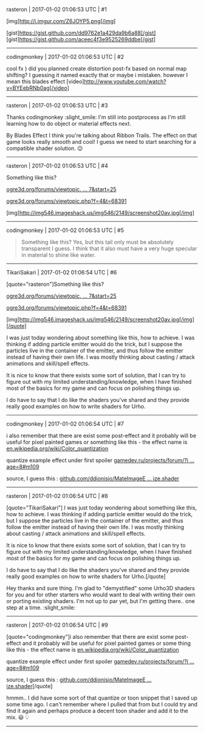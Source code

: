 rasteron | 2017-01-02 01:06:53 UTC | #1

[img]http://i.imgur.com/Z6JOYP5.png[/img]

[gist]https://gist.github.com/dd9762e1a429da9b6a88[/gist]
[gist]https://gist.github.com/aceec4f3e9525269ddbe[/gist]

-------------------------

codingmonkey | 2017-01-02 01:06:53 UTC | #2

cool fx ) did you planned create distortion post-fx based on normal map shifting? I guessing it named exactly that or maybe i mistaken.
however I mean this blades effect
[video]http://www.youtube.com/watch?v=BYEebRNb0ag[/video]

-------------------------

rasteron | 2017-01-02 01:06:53 UTC | #3

Thanks codingmonkey :slight_smile: I'm still into postprocess as I'm still learning how to do object or material effects next.

By Blades Effect I think you're talking about Ribbon Trails. The effect on that game looks really smooth and cool! I guess we need to start searching for a compatible shader solution.  :wink:

-------------------------

rasteron | 2017-01-02 01:06:53 UTC | #4

Something like this?

[ogre3d.org/forums/viewtopic. ... 7&start=25](http://www.ogre3d.org/forums/viewtopic.php?f=2&t=34737&start=25)

[ogre3d.org/forums/viewtopic.php?f=4&t=68391](http://www.ogre3d.org/forums/viewtopic.php?f=4&t=68391)

[img]http://img546.imageshack.us/img546/2149/screenshot20av.jpg[/img]

-------------------------

codingmonkey | 2017-01-02 01:06:53 UTC | #5

>Something like this?
Yes, but this tail only must be absolutely transparent I guess.
I think that it also must have a very huge specular in material to shine like water.

-------------------------

TikariSakari | 2017-01-02 01:06:54 UTC | #6

[quote="rasteron"]Something like this?

[ogre3d.org/forums/viewtopic. ... 7&start=25](http://www.ogre3d.org/forums/viewtopic.php?f=2&t=34737&start=25)

[ogre3d.org/forums/viewtopic.php?f=4&t=68391](http://www.ogre3d.org/forums/viewtopic.php?f=4&t=68391)

[img]http://img546.imageshack.us/img546/2149/screenshot20av.jpg[/img][/quote]

I was just today wondering about something like this, how to achieve. I was thinking if adding particle emitter would do the trick, but I suppose the particles live in the container of the emitter, and thus follow the emitter instead of having their own life. I was mostly thinking about casting / attack animations and skill/spell effects.

It is nice to know that there exists some sort of solution, that I can try to figure out with my limited understanding/knowledge, when I have finished most of the basics for my game and can focus on polishing things up.

I do have to say that I do like the shaders you've shared and they provide really good examples on how to write shaders for Urho.

-------------------------

codingmonkey | 2017-01-02 01:06:54 UTC | #7

i also remember that there are exist some post-effect and it probably will be useful for pixel painted games or something like this - the effect name is [en.wikipedia.org/wiki/Color_quantization](https://en.wikipedia.org/wiki/Color_quantization)

quantize example effect under first spoiler [gamedev.ru/projects/forum/?i ... age=8#m109](http://www.gamedev.ru/projects/forum/?id=198632&page=8#m109)

source, I guess this : [github.com/ddionisio/MateImageE ... ize.shader](https://github.com/ddionisio/MateImageEffects/blob/master/Shaders/Quantize.shader)

-------------------------

rasteron | 2017-01-02 01:06:54 UTC | #8

[quote="TikariSakari"]
I was just today wondering about something like this, how to achieve. I was thinking if adding particle emitter would do the trick, but I suppose the particles live in the container of the emitter, and thus follow the emitter instead of having their own life. I was mostly thinking about casting / attack animations and skill/spell effects.

It is nice to know that there exists some sort of solution, that I can try to figure out with my limited understanding/knowledge, when I have finished most of the basics for my game and can focus on polishing things up.

I do have to say that I do like the shaders you've shared and they provide really good examples on how to write shaders for Urho.[/quote]

Hey thanks and sure thing. I'm glad to "demystified" some Urho3D shaders for you and for other starters who would want to deal with writing their own or porting existing shaders. I'm not up to par yet, but I'm getting there.. one step at a time. :slight_smile:

-------------------------

rasteron | 2017-01-02 01:06:54 UTC | #9

[quote="codingmonkey"]i also remember that there are exist some post-effect and it probably will be useful for pixel painted games or some thing like this - the effect name is [en.wikipedia.org/wiki/Color_quantization](https://en.wikipedia.org/wiki/Color_quantization)

quantize example effect under first spoiler [gamedev.ru/projects/forum/?i ... age=8#m109](http://www.gamedev.ru/projects/forum/?id=198632&page=8#m109)

source, I guess this : [github.com/ddionisio/MateImageE ... ize.shader](https://github.com/ddionisio/MateImageEffects/blob/master/Shaders/Quantize.shader)[/quote]

hmmm.. I did have some sort of that quantize or toon snippet that I saved up some time ago. I can't remember where I pulled that from but I could try and find it again and perhaps produce a decent toon shader and add it to the mix.  :smiley:  :bulb:

-------------------------

